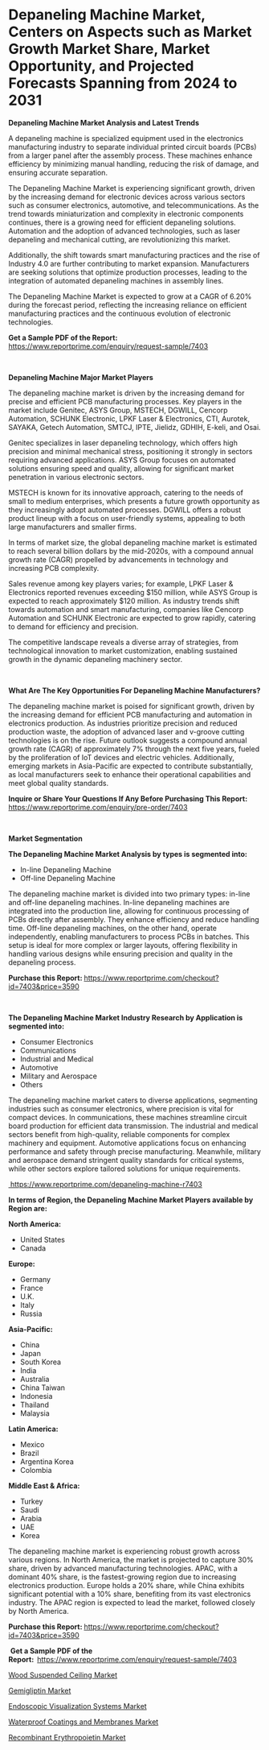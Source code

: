 <p><h1>Depaneling Machine Market, Centers on Aspects such as Market Growth Market Share, Market Opportunity, and Projected Forecasts Spanning from 2024 to 2031</h1></p><p><strong>Depaneling Machine Market Analysis and Latest Trends</strong></p>
<p><p>A depaneling machine is specialized equipment used in the electronics manufacturing industry to separate individual printed circuit boards (PCBs) from a larger panel after the assembly process. These machines enhance efficiency by minimizing manual handling, reducing the risk of damage, and ensuring accurate separation. </p><p>The Depaneling Machine Market is experiencing significant growth, driven by the increasing demand for electronic devices across various sectors such as consumer electronics, automotive, and telecommunications. As the trend towards miniaturization and complexity in electronic components continues, there is a growing need for efficient depaneling solutions. Automation and the adoption of advanced technologies, such as laser depaneling and mechanical cutting, are revolutionizing this market. </p><p>Additionally, the shift towards smart manufacturing practices and the rise of Industry 4.0 are further contributing to market expansion. Manufacturers are seeking solutions that optimize production processes, leading to the integration of automated depaneling machines in assembly lines.</p><p>The Depaneling Machine Market is expected to grow at a CAGR of 6.20% during the forecast period, reflecting the increasing reliance on efficient manufacturing practices and the continuous evolution of electronic technologies.</p></p>
<p><strong>Get a Sample PDF of the Report:&nbsp;</strong> <a href="https://www.reportprime.com/enquiry/request-sample/7403?utm_campaign=1159&utm_medium=2&utm_source=Github&utm_content=ia&utm_term=02102024&utm_id=depaneling-machine">https://www.reportprime.com/enquiry/request-sample/7403</a></p>
<p>&nbsp;</p>
<p><strong>Depaneling Machine Major Market Players</strong></p>
<p><p>The depaneling machine market is driven by the increasing demand for precise and efficient PCB manufacturing processes. Key players in the market include Genitec, ASYS Group, MSTECH, DGWILL, Cencorp Automation, SCHUNK Electronic, LPKF Laser & Electronics, CTI, Aurotek, SAYAKA, Getech Automation, SMTCJ, IPTE, Jielidz, GDHIH, E-keli, and Osai. </p><p>Genitec specializes in laser depaneling technology, which offers high precision and minimal mechanical stress, positioning it strongly in sectors requiring advanced applications. ASYS Group focuses on automated solutions ensuring speed and quality, allowing for significant market penetration in various electronic sectors.</p><p>MSTECH is known for its innovative approach, catering to the needs of small to medium enterprises, which presents a future growth opportunity as they increasingly adopt automated processes. DGWILL offers a robust product lineup with a focus on user-friendly systems, appealing to both large manufacturers and smaller firms.</p><p>In terms of market size, the global depaneling machine market is estimated to reach several billion dollars by the mid-2020s, with a compound annual growth rate (CAGR) propelled by advancements in technology and increasing PCB complexity.</p><p>Sales revenue among key players varies; for example, LPKF Laser & Electronics reported revenues exceeding $150 million, while ASYS Group is expected to reach approximately $120 million. As industry trends shift towards automation and smart manufacturing, companies like Cencorp Automation and SCHUNK Electronic are expected to grow rapidly, catering to demand for efficiency and precision.</p><p>The competitive landscape reveals a diverse array of strategies, from technological innovation to market customization, enabling sustained growth in the dynamic depaneling machinery sector.</p></p>
<p>&nbsp;</p>
<p><strong>What Are The Key Opportunities For Depaneling Machine Manufacturers?</strong></p>
<p><p>The depaneling machine market is poised for significant growth, driven by the increasing demand for efficient PCB manufacturing and automation in electronics production. As industries prioritize precision and reduced production waste, the adoption of advanced laser and v-groove cutting technologies is on the rise. Future outlook suggests a compound annual growth rate (CAGR) of approximately 7% through the next five years, fueled by the proliferation of IoT devices and electric vehicles. Additionally, emerging markets in Asia-Pacific are expected to contribute substantially, as local manufacturers seek to enhance their operational capabilities and meet global quality standards.</p></p>
<p><strong>Inquire or Share Your Questions If Any Before Purchasing This Report:</strong> <a href="https://www.reportprime.com/enquiry/pre-order/7403?utm_campaign=1159&utm_medium=2&utm_source=Github&utm_content=ia&utm_term=02102024&utm_id=depaneling-machine">https://www.reportprime.com/enquiry/pre-order/7403</a></p>
<p>&nbsp;</p>
<p><strong>Market Segmentation</strong></p>
<p><strong>The Depaneling Machine Market Analysis by types is segmented into:</strong></p>
<p><ul><li>In-line Depaneling Machine</li><li>Off-line Depaneling Machine</li></ul></p>
<p><p>The depaneling machine market is divided into two primary types: in-line and off-line depaneling machines. In-line depaneling machines are integrated into the production line, allowing for continuous processing of PCBs directly after assembly. They enhance efficiency and reduce handling time. Off-line depaneling machines, on the other hand, operate independently, enabling manufacturers to process PCBs in batches. This setup is ideal for more complex or larger layouts, offering flexibility in handling various designs while ensuring precision and quality in the depaneling process.</p></p>
<p><strong>Purchase this Report:&nbsp;</strong><a href="https://www.reportprime.com/checkout?id=7403&price=3590&utm_campaign=1159&utm_medium=2&utm_source=Github&utm_content=ia&utm_term=02102024&utm_id=depaneling-machine">https://www.reportprime.com/checkout?id=7403&price=3590</a></p>
<p>&nbsp;</p>
<p><strong>The Depaneling Machine Market Industry Research by Application is segmented into:</strong></p>
<p><ul><li>Consumer Electronics</li><li>Communications</li><li>Industrial and Medical</li><li>Automotive</li><li>Military and Aerospace</li><li>Others</li></ul></p>
<p><p>The depaneling machine market caters to diverse applications, segmenting industries such as consumer electronics, where precision is vital for compact devices. In communications, these machines streamline circuit board production for efficient data transmission. The industrial and medical sectors benefit from high-quality, reliable components for complex machinery and equipment. Automotive applications focus on enhancing performance and safety through precise manufacturing. Meanwhile, military and aerospace demand stringent quality standards for critical systems, while other sectors explore tailored solutions for unique requirements.</p></p>
<p><a href="https://www.reportprime.com/depaneling-machine-r7403?utm_campaign=1159&utm_medium=2&utm_source=Github&utm_content=ia&utm_term=02102024&utm_id=depaneling-machine">&nbsp;https://www.reportprime.com/depaneling-machine-r7403</a></p>
<p><strong>In terms of Region, the Depaneling Machine Market Players available by Region are:</strong></p>
<p>
    <p> <strong> North America: </strong>
        <ul>
            <li>United States</li>
            <li>Canada</li>
        </ul>
        </p> 
    <p> <strong> Europe: </strong>
        <ul>
            <li>Germany</li>
            <li>France</li>
            <li>U.K.</li>
            <li>Italy</li>
            <li>Russia</li>
        </ul>
        </p> 
    <p> <strong> Asia-Pacific: </strong>
        <ul>
            <li>China</li>
            <li>Japan</li>
            <li>South Korea</li>
            <li>India</li>
            <li>Australia</li>
            <li>China Taiwan</li>
            <li>Indonesia</li>
            <li>Thailand</li>
            <li>Malaysia</li>
        </ul>
        </p> 
    <p> <strong> Latin America: </strong>
        <ul>
            <li>Mexico</li>
            <li>Brazil</li>
            <li>Argentina Korea</li>
            <li>Colombia</li>
        </ul>
        </p> 
    <p> <strong> Middle East & Africa: </strong>
        <ul>
            <li>Turkey</li>
            <li>Saudi</li>
            <li>Arabia</li>
            <li>UAE</li>
            <li>Korea</li>
        </ul>
    </p>
    </p>
<p><p>The depaneling machine market is experiencing robust growth across various regions. In North America, the market is projected to capture 30% share, driven by advanced manufacturing technologies. APAC, with a dominant 40% share, is the fastest-growing region due to increasing electronics production. Europe holds a 20% share, while China exhibits significant potential with a 10% share, benefiting from its vast electronics industry. The APAC region is expected to lead the market, followed closely by North America.</p></p>
<p><strong>Purchase this Report: </strong><a href="https://www.reportprime.com/checkout?id=7403&price=3590&utm_campaign=1159&utm_medium=2&utm_source=Github&utm_content=ia&utm_term=02102024&utm_id=depaneling-machine">https://www.reportprime.com/checkout?id=7403&price=3590</a></p>
<p>&nbsp;<strong>Get a Sample PDF of the Report:&nbsp;&nbsp;</strong><a href="https://www.reportprime.com/enquiry/request-sample/7403?utm_campaign=1159&utm_medium=2&utm_source=Github&utm_content=ia&utm_term=02102024&utm_id=depaneling-machine">https://www.reportprime.com/enquiry/request-sample/7403</a></p>
<p><strong></strong></p>
<p><p><a href="https://www.linkedin.com/pulse/strategic-roadmap-global-wood-suspended-ceiling-market-insights-ji5le?utm_campaign=1159&utm_medium=2&utm_source=Github&utm_content=ia&utm_term=02102024&utm_id=depaneling-machine">Wood Suspended Ceiling Market</a></p><p><a href="https://www.linkedin.com/pulse/strategic-roadmap-success-global-gemigliptin-market-analysis-p4aje?utm_campaign=1159&utm_medium=2&utm_source=Github&utm_content=ia&utm_term=02102024&utm_id=depaneling-machine">Gemigliptin Market</a></p><p><a href="https://issuu.com/reportprime-2/docs/endoscopic-visualization-systems-ma_37aefc2262cfc5?utm_campaign=1159&utm_medium=2&utm_source=Github&utm_content=ia&utm_term=02102024&utm_id=depaneling-machine">Endoscopic Visualization Systems Market</a></p><p><a href="https://issuu.com/reportprime-2/docs/waterproof-coatings-and-membranes-m_bce8d161eb2601?utm_campaign=1159&utm_medium=2&utm_source=Github&utm_content=ia&utm_term=02102024&utm_id=depaneling-machine">Waterproof Coatings and Membranes Market</a></p><p><a href="https://www.linkedin.com/pulse/recombinant-erythropoietin-market-segmentation-geographical-96nxe?utm_campaign=1159&utm_medium=2&utm_source=Github&utm_content=ia&utm_term=02102024&utm_id=depaneling-machine">Recombinant Erythropoietin Market</a></p></p>